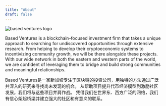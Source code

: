 ```yaml
---
title: "About"
draft: false
---
```


![based ventures logo](/img/basedventures_retrowave.jpg)

Based Ventures is a blockchain-focused investment firm that takes a unique approach to searching for undiscovered opportunities through extensive research. From helping to develop their cryptoeconomic systems to incentivizing community growth, we will be there alongside these projects. With our wide network in both the eastern and western parts of the world, we are confident of leveraging them to bridge and build strong communities and meaningful relationships.

Based Ventures是一家新加坡专注于区块链的投资公司，用独特的方法通过广泛并深入的研究来寻找尚未发现的机会。 从帮助项目提升代币经济模型到激励社区发展，我们将与这些项目并肩作战。 凭借我们在世界东、西方广泛的网络，我们有信心架起桥梁并建立强大的社区和有意义的联系。